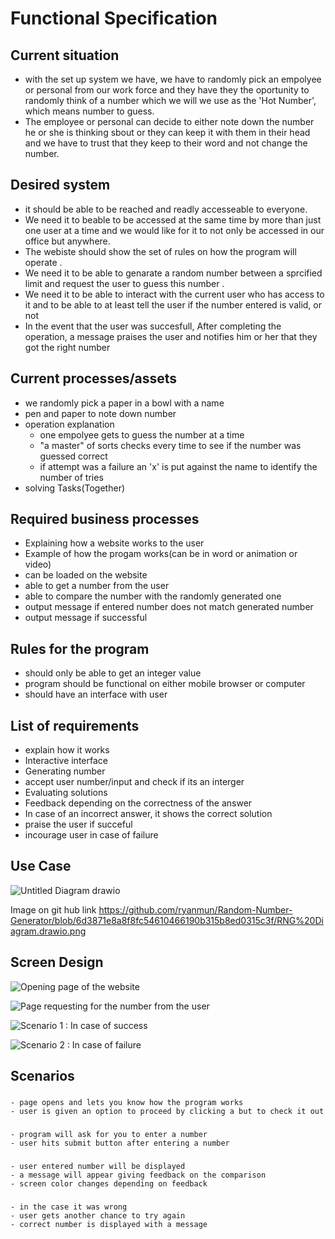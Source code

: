 # Functional Specification

## Current situation 
- with the set up system we have, we have to randomly pick an empolyee or personal from our work force and they have they the oportunity to randomly think of a number which we will we use as the 'Hot Number', which means number to guess.
- The employee or personal can decide to either note down the number he or she is thinking sbout or they can keep it with them in their head and we have to trust that they keep to their word and not change the number.


## Desired system 
- it should be able to be reached and readly accesseable to everyone. 
- We need it to beable to be accessed at the same time by more than just one user at a time and we would like for it to not only be accessed in our office but anywhere.
- The webiste should show the set of rules on how the program will operate .
- We need it to be able to genarate a random number between a sprcified limit and request the user to guess this number .
- We need it to be able to interact with the current user who has access to it and to be able to at least tell the user if the number entered is valid, or not
- In the event that the user was succesfull, After completing the operation, a message praises the user and notifies him or her that they got the right number 


## Current processes/assets
- we randomly pick a paper in a bowl with a name
- pen and paper to note down number 
- operation explanation 
  * one empolyee gets to guess the number at a time
  * "a master" of sorts checks every time to see if the number was guessed correct
  * if attempt was a failure an 'x' is put against the name to identify the number of tries 
- solving Tasks(Together)
 
## Required business processes
- Explaining how a website works to the user
- Example of how the progam works(can be in word or animation or video)
- can be loaded on the website 
- able to get a number from the user
- able to compare the number with the randomly generated one
- output message if entered number does not match generated number
- output message if successful 


## Rules for the program
- should only be able to get an integer value 
- program should be functional on either mobile browser or computer
- should have an interface with user 

## List of requirements
- explain how it works
- Interactive interface
- Generating number
- accept user number/input and check if its an interger 
- Evaluating solutions
- Feedback depending on the correctness of the answer
- In case of an incorrect answer, it shows the correct solution
- praise the user if succeful
- incourage user in case of failure 

## Use Case 
![Untitled Diagram drawio](https://user-images.githubusercontent.com/90287472/134085526-3a9c3c37-a7b3-4077-937b-715cb1667805.png)

Image on git hub link
https://github.com/ryanmun/Random-Number-Generator/blob/6d3871e8a8f8fc54610466190b315b8ed0315c3f/RNG%20Diagram.drawio.png


## Screen Design

![Opening page of the website](https://github.com/ryanmun/Random-Number-Generator/blob/6eb530a4637fc5f4a0b8f3b0d0933186c321c3c3/images%20or%20diagrams/opening%20page.jpeg)

![Page requesting for the number from the user](https://github.com/ryanmun/Random-Number-Generator/blob/6eb530a4637fc5f4a0b8f3b0d0933186c321c3c3/images%20or%20diagrams/second%20page%20after.jpeg)

![Scenario 1 : In case of success](https://github.com/ryanmun/Random-Number-Generator/blob/6eb530a4637fc5f4a0b8f3b0d0933186c321c3c3/images%20or%20diagrams/successfull%20attempt%20by%20user.jpeg)

![Scenario 2 : In case of failure ](https://github.com/ryanmun/Random-Number-Generator/blob/6eb530a4637fc5f4a0b8f3b0d0933186c321c3c3/images%20or%20diagrams/unsuccessfull%20attempt.jpeg)



## Scenarios

###
    - page opens and lets you know how the program works
    - user is given an option to proceed by clicking a but to check it out
    
### 
    - program will ask for you to enter a number
    - user hits submit button after entering a number

###
    - user entered number will be displayed
    - a message will appear giving feedback on the comparison 
    - screen color changes depending on feedback

###
    - in the case it was wrong
    - user gets another chance to try again
    - correct number is displayed with a message
